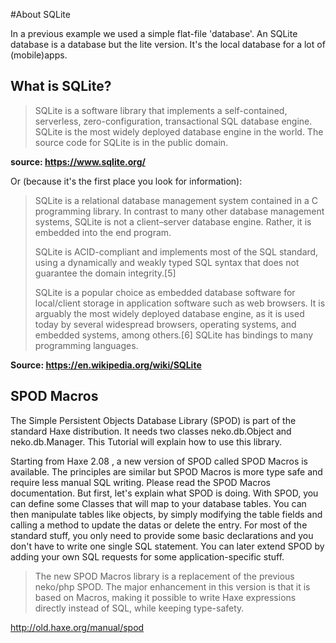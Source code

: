 #About SQLite

In a previous example we used a simple flat-file 'database'.
An SQLite database is a database but the lite version. It's the local database for a lot of (mobile)apps.

## What is SQLite?

> SQLite is a software library that implements a self-contained, serverless, zero-configuration, transactional SQL database engine. SQLite is the most widely deployed database engine in the world. The source code for SQLite is in the public domain. 

__source: <https://www.sqlite.org/>__


Or (because it's the first place you look for information):

> SQLite is a relational database management system contained in a C programming library. In contrast to many other database management systems, SQLite is not a client–server database engine. Rather, it is embedded into the end program.
>
> SQLite is ACID-compliant and implements most of the SQL standard, using a dynamically and weakly typed SQL syntax that does not guarantee the domain integrity.[5]
>
> SQLite is a popular choice as embedded database software for local/client storage in application software such as web browsers. It is arguably the most widely deployed database engine, as it is used today by several widespread browsers, operating systems, and embedded systems, among others.[6] SQLite has bindings to many programming languages.


__Source: <https://en.wikipedia.org/wiki/SQLite>__


## SPOD Macros

The Simple Persistent Objects Database Library (SPOD) is part of the standard Haxe distribution. It needs two classes neko.db.Object and neko.db.Manager. This Tutorial will explain how to use this library.

Starting from Haxe 2.08 , a new version of SPOD called SPOD Macros is available. The principles are similar but SPOD Macros is more type safe and require less manual SQL writing. Please read the SPOD Macros documentation.
But first, let's explain what SPOD is doing. With SPOD, you can define some Classes that will map to your database tables. You can then manipulate tables like objects, by simply modifying the table fields and calling a method to update the datas or delete the entry. For most of the standard stuff, you only need to provide some basic declarations and you don't have to write one single SQL statement. You can later extend SPOD by adding your own SQL requests for some application-specific stuff.

> The new SPOD Macros library is a replacement of the previous neko/php SPOD. The major enhancement in this version is that it is based on Macros, making it possible to write Haxe expressions directly instead of SQL, while keeping type-safety.


<http://old.haxe.org/manual/spod>